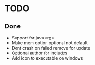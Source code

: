 # TODO

## Done

- Support for java args
- Make mem option optional not default
- Dont crash on failed remove for update
- Optional author for includes
- Add icon to executable on windows
